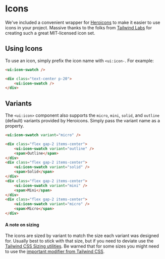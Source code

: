 # Icons

We've included a convenient wrapper for [Heroicons](https://heroicons.com/) to make it easier to use icons in your project.
Massive thanks to the folks from [Tailwind Labs](https://github.com/tailwindlabs) for creating such a great MIT-licensed icon set.

## Using Icons

To use an icon, simply prefix the icon name with `<ui:icon-`. For example:

```html
<ui:icon-swatch />
```

```html +demo title={Icon Example} previewClasses={space-y-4}
<div class="text-center p-20">
    <ui:icon-swatch />
</div>
```

## Variants

The `<ui:icon>` component also supports the `micro`, `mini`, `solid`, and `outline` (default) variants provided by Heroicons. Simply pass the variant name as a property.

```html
<ui:icon-swatch variant="micro" />
```

```html +demo title={Icon Variants} previewClasses={space-y-4}
<div class="flex gap-2 items-center">
    <ui:icon-swatch variant="outline" />
    <span>Outline</span>
</div>
<div class="flex gap-2 items-center">
    <ui:icon-swatch variant="solid" />
    <span>Solid</span>
</div>
<div class="flex gap-2 items-center">
    <ui:icon-swatch variant="mini" />
    <span>Mini</span>
</div>
<div class="flex gap-2 items-center">
    <ui:icon-swatch variant="micro" />
    <span>Micro</span>
</div>
```

#### A note on sizing

The icons are sized by variant to match the size each variant was designed for.
Usually best to stick with that size, but if you need to deviate use the [Tailwind CSS Sizing utilities](https://tailwindcss.com/docs/size).
Be warned that for some sizes you might need to use the [important modifier from Tailwind CSS](https://tailwindcss.com/docs/configuration#important-modifier).
